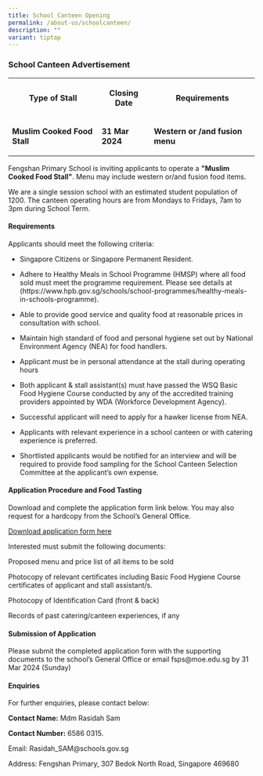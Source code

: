 ```yaml
---
title: School Canteen Opening
permalink: /about-us/schoolcanteen/
description: ""
variant: tiptap
---
```

<h3>School Canteen Advertisement</h3><table><tbody><tr><th rowspan="1" colspan="1"><p>Type of Stall</p></th><th rowspan="1" colspan="1"><p>Closing Date</p></th><th rowspan="1" colspan="1"><p>Requirements</p></th></tr><tr><td rowspan="1" colspan="1"><p><strong>Muslim Cooked Food Stall</strong></p></td><td rowspan="1" colspan="1"><p><strong>31 Mar 2024</strong></p></td><td rowspan="1" colspan="1"><p><strong>Western or /and fusion menu</strong></p></td></tr></tbody></table><p>Fengshan Primary School is inviting applicants to operate a <strong>"Muslim Cooked Food Stall"</strong>. Menu may include western or/and fusion food items.</p><p>We are a single session school with an estimated student population of 1200. The canteen operating hours are from Mondays to Fridays, 7am to 3pm during School Term.</p><h4>Requirements</h4><p>Applicants should meet the following criteria:</p><ul data-tight="true" class="tight"><li><p>Singapore Citizens or Singapore Permanent Resident.</p></li><li><p>Adhere to Healthy Meals in School Programme (HMSP) where all food sold must meet the programme requirement. Please see details at (https://www.hpb.gov.sg/schools/school-programmes/healthy-meals-in-schools-programme).</p></li><li><p>Able to provide good service and quality food at reasonable prices in consultation with school.</p></li><li><p>Maintain high standard of food and personal hygiene set out by National Environment Agency (NEA) for food handlers.</p></li><li><p>Applicant must be in personal attendance at the stall during operating hours</p></li><li><p>Both applicant &amp; stall assistant(s) must have passed the WSQ Basic Food Hygiene Course conducted by any of the accredited training providers appointed by WDA (Workforce Development Agency).</p></li><li><p>Successful applicant will need to apply for a hawker license from NEA.</p></li><li><p>Applicants with relevant experience in a school canteen or with catering experience is preferred.</p></li><li><p>Shortlisted applicants would be notified for an interview and will be required to provide food sampling for the School Canteen Selection Committee at the applicant’s own expense.</p></li></ul><h4>Application Procedure and Food Tasting</h4><p>Download and complete the application form link below. You may also request for a hardcopy from the School’s General Office.</p><p><a href="/files/Fengshan%20Document%20Links/Canteen%20Application/application_form_for_canteen__fsps_.pdf" rel="noopener noreferrer nofollow" target="_blank">Download application form here</a></p><p>Interested must submit the following documents:</p><p>Proposed menu and price list of all items to be sold</p><p>Photocopy of relevant certificates including Basic Food Hygiene Course certificates of applicant and stall assistant/s.</p><p>Photocopy of Identification Card (front &amp; back)</p><p>Records of past catering/canteen experiences, if any</p><p></p><h4>Submission of Application</h4><p>Please submit the completed application form with the supporting documents to the school’s General Office or email fsps@moe.edu.sg by 31 Mar 2024 (Sunday)</p><h4>Enquiries</h4><p>For further enquiries, please contact below:</p><p><strong>Contact Name:</strong> Mdm Rasidah Sam</p><p><strong>Contact Number:</strong> 6586 0315.</p><p>Email: Rasidah_SAM@schools.gov.sg</p><p>Address: Fengshan Primary, 307 Bedok North Road, Singapore 469680</p>